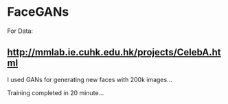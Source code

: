 # FaceGANs

For Data:
## http://mmlab.ie.cuhk.edu.hk/projects/CelebA.html

I used GANs for generating new faces with 200k images...

Training completed in 20 minute...
